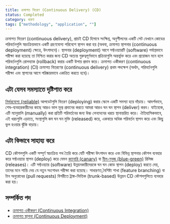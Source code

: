```yaml
---
title: ক্রমাগত বিতরণ (Continuous Delivery) (CD)
status: Completed
category: ধারণা
tags: ["methodology", "application", ""]
---
```


ক্রমাগত বিতরণ (continuous delivery), প্রায়ই CD হিসাবে সংক্ষিপ্ত, অনুশীলনের একটি সেট যেখানে কোডের পরিবর্তনগুলি স্বয়ংক্রিয়ভাবে একটি গ্রহণযোগ্য পরিবেশে স্থাপন করা হয় (অথবা, ক্রমাগত স্থাপনার (continuous deployment) ক্ষেত্রে, উৎপাদনে)। 
স্থাপনার (deployment) আগে সফ্টওয়্যারটি (software) পর্যাপ্তভাবে পরীক্ষা করা হয়েছে তা নিশ্চিত করার জন্য CD অত্যন্ত গুরুত্বপূর্ণভাবে প্রক্রিয়াগুলি অন্তর্ভুক্ত করে এবং প্রয়োজন মনে হলে পরিবর্তনগুলি রোলব্যাক (rollback) করার একটি উপায় প্রদান করে। 
ক্রমাগত একীকরণ (continuous integration) (CI) ক্রমাগত বিতরণের (continuous delivery) প্রথম পদক্ষেপ 
(অর্থাৎ, পরিবর্তনগুলি পরীক্ষা এবং স্থাপনের আগে পরিষ্কারভাবে একত্রিত করতে হবে)।

## এটা যেসব সমস্যাতে দৃষ্টিপাত করে

[নির্ভরযোগ্য (reliable)](/bn/reliability/) আপডেটগুলি বিতরণ (deploying) করার স্কেলে একটি সমস্যা হয়ে দাঁড়ায়।
আদর্শভাবে, শেষ-ব্যবহারকারীদের কাছে আরও ভাল মূল্য প্রদানের করতে আমরা আরও ঘন ঘন স্থাপন (deliver)  করব। 
যাইহোক, এটি ম্যানুয়ালি (manually) করা প্রতিটি পরিবর্তনের জন্য উচ্চ লেনদেনের খরচে স্থানান্তরিত করে। 
ঐতিহাসিকভাবে, এই খরচগুলি এড়াতে, সংস্থাগুলি কম ঘন ঘন মুক্তি (released) করে, একবারে অধিক পরিবর্তন স্থাপন করে এবং কিছু ভুল হওয়ার ঝুঁকি বাড়ায়।

## এটা কিভাবে সাহায্য করে

CD কৌশলগুলি একটি সম্পূর্ণ স্বয়ংক্রিয় পথ তৈরি করে যেটি পরীক্ষা উৎপাদন করে এবং বিভিন্ন স্থাপনার কৌশল ব্যবহার করে সফ্টওয়্যার স্থাপন (deploy) করে যেমন [ক্যানারি (canary)](/bn/canary-deployment/) বা [নীল-সবুজ (blue-green)](/bn/blue-green-deployment/) রিলিজ (releases)।
এটি সফ্টওয়্যার (software) উন্নয়নকারীদেরকে ঘন ঘন কোড স্থাপন (deploy) করতে দেয়, তাদের মনে শান্তি দেয় যে নতুন সংশোধন পরীক্ষা করা হয়েছে। 
সাধারণত,বৈশিষ্ট্য শাখা (feature branching) বা টান অনুরোধের (pull requests) বিপরীতে ট্রাঙ্ক-ভিত্তিক (trunk-based) উন্নয়ন CD কৌশলগুলিতে ব্যবহার করা হয়।

## সম্পর্কিত পদ

* [ক্রমাগত একীকরণ (Continuous Integration)](/bn/continuous-integration/)
* [ক্রমাগত স্থাপনা (Continuous Deployment)](/bn/continuous-deployment/)
